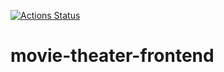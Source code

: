 
[![Actions Status](https://github.com/kosmolet/movie-theater-frontend/workflows/Run%build%and%tests/badge.svg?branch=main)](https://github.com/kosmolet/movie-theater-frontend/actions)  
# movie-theater-frontend
